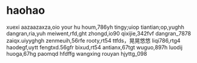 # haohao
xuexi
aazaazaxza,oio
your hu houm,786yh
tingy;uiop
tiantian;op,yughh
dangran,ria,yuh
meiwent,rfd,ght
zhongd,io90
qixijie,342fvf
dangran_7878
zaiqx.uiyyghgh
zenmeuih,56rfe
rooty,rt54
ttfds，晃晃悠悠
liqi786,rtg4
haodegf,uytt
fengtxd.56gfr
bixud,rt54
antianx,67tgt
wuguo,897h
luodij
huoga,67hg
paomqd
hfdffg
wangxing
rouyan
hjyttg_098
